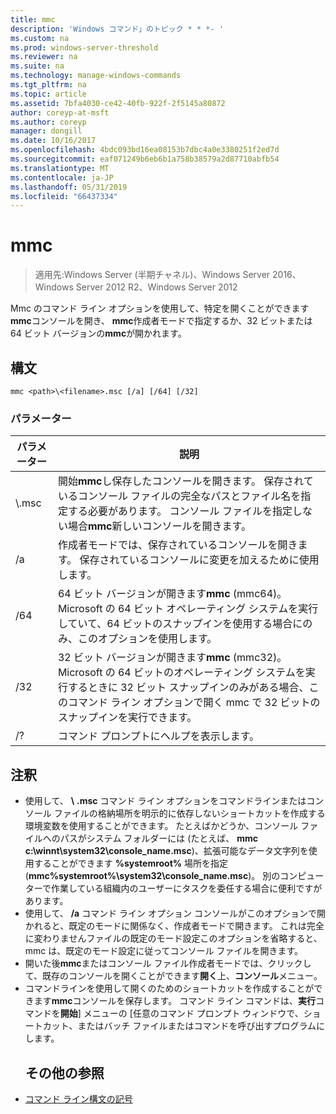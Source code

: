 ```yaml
---
title: mmc
description: 'Windows コマンド」のトピック * * *- '
ms.custom: na
ms.prod: windows-server-threshold
ms.reviewer: na
ms.suite: na
ms.technology: manage-windows-commands
ms.tgt_pltfrm: na
ms.topic: article
ms.assetid: 7bfa4030-ce42-40fb-922f-2f5145a80872
author: coreyp-at-msft
ms.author: coreyp
manager: dongill
ms.date: 10/16/2017
ms.openlocfilehash: 4bdc093bd16ea08153b7dbc4a0e3380251f2ed7d
ms.sourcegitcommit: eaf071249b6eb6b1a758b38579a2d87710abfb54
ms.translationtype: MT
ms.contentlocale: ja-JP
ms.lasthandoff: 05/31/2019
ms.locfileid: "66437334"
---
```

# <a name="mmc"></a>mmc

>適用先:Windows Server (半期チャネル)、Windows Server 2016、Windows Server 2012 R2、Windows Server 2012

Mmc のコマンド ライン オプションを使用して、特定を開くことができます**mmc**コンソールを開き、 **mmc**作成者モードで指定するか、32 ビットまたは 64 ビット バージョンの**mmc**が開かれます。
## <a name="syntax"></a>構文
```
mmc <path>\<filename>.msc [/a] [/64] [/32]
```
### <a name="parameters"></a>パラメーター

|       パラメーター        |                                                                                                 説明                                                                                                 |
|------------------------|-------------------------------------------------------------------------------------------------------------------------------------------------------------------------------------------------------------|
| <path>\\<filename>.msc |        開始**mmc**し保存したコンソールを開きます。 保存されているコンソール ファイルの完全なパスとファイル名を指定する必要があります。 コンソール ファイルを指定しない場合**mmc**新しいコンソールを開きます。         |
|           /a           |                                                               作成者モードでは、保存されているコンソールを開きます。  保存されているコンソールに変更を加えるために使用します。                                                                |
|          /64           |                         64 ビット バージョンが開きます**mmc** (mmc64)。 Microsoft の 64 ビット オペレーティング システムを実行していて、64 ビットのスナップインを使用する場合にのみ、このオプションを使用します。                          |
|          /32           | 32 ビット バージョンが開きます**mmc** (mmc32)。 Microsoft の 64 ビットのオペレーティング システムを実行するときに 32 ビット スナップインのみがある場合、このコマンド ライン オプションで開く mmc で 32 ビットのスナップインを実行できます。 |
|           /?           |                                                                                    コマンド プロンプトにヘルプを表示します。                                                                                     |

## <a name="remarks"></a>注釈
- 使用して、 <path> **\\** <filename> **.msc** コマンド ライン オプションをコマンドラインまたはコンソール ファイルの格納場所を明示的に依存しないショートカットを作成する環境変数を使用することができます。 たとえばかどうか、コンソール ファイルへのパスがシステム フォルダーには (たとえば、 **mmc c:\winnt\system32\console_name.msc**)、拡張可能なデータ文字列を使用することができます **%systemroot%** 場所を指定 (**mmc%systemroot%\system32\console_name.msc**)。 別のコンピューターで作業している組織内のユーザーにタスクを委任する場合に便利ですがあります。
- 使用して、 **/a** コマンド ライン オプション コンソールがこのオプションで開かれると、既定のモードに関係なく、作成者モードで開きます。 これは完全に変わりませんファイルの既定のモード設定このオプションを省略すると、mmc は、既定のモード設定に従ってコンソール ファイルを開きます。
- 開いた後**mmc**またはコンソール ファイル作成者モードでは、クリックして、既存のコンソールを開くことができます**開く**上、**コンソール**メニュー。
- コマンドラインを使用して開くのためのショートカットを作成することができます**mmc**コンソールを保存します。 コマンド ライン コマンドは、**実行**コマンドを**開始**] メニューの [任意のコマンド プロンプト ウィンドウで、ショートカット、またはバッチ ファイルまたはコマンドを呼び出すプログラムにします。
  ## <a name="additional-references"></a>その他の参照
- [コマンド ライン構文の記号](command-line-syntax-key.md)

